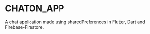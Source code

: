 # CHATON_APP
A chat application made using sharedPreferences in Flutter, Dart and Firebase-Firestore.

